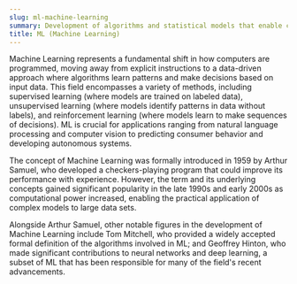 ```yaml
---
slug: ml-machine-learning
summary: Development of algorithms and statistical models that enable computers to perform tasks without being explicitly programmed for each one.
title: ML (Machine Learning)
---
```


Machine Learning represents a fundamental shift in how computers are programmed, moving away from explicit instructions to a data-driven approach where algorithms learn patterns and make decisions based on input data. This field encompasses a variety of methods, including supervised learning (where models are trained on labeled data), unsupervised learning (where models identify patterns in data without labels), and reinforcement learning (where models learn to make sequences of decisions). ML is crucial for applications ranging from natural language processing and computer vision to predicting consumer behavior and developing autonomous systems.

The concept of Machine Learning was formally introduced in 1959 by Arthur Samuel, who developed a checkers-playing program that could improve its performance with experience. However, the term and its underlying concepts gained significant popularity in the late 1990s and early 2000s as computational power increased, enabling the practical application of complex models to large data sets.

Alongside Arthur Samuel, other notable figures in the development of Machine Learning include Tom Mitchell, who provided a widely accepted formal definition of the algorithms involved in ML; and Geoffrey Hinton, who made significant contributions to neural networks and deep learning, a subset of ML that has been responsible for many of the field's recent advancements.